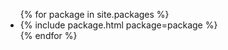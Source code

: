 <ul>
{% for package in site.packages %}
<li>
{% include package.html package=package %}

</li>
{% endfor %}
</ul>
